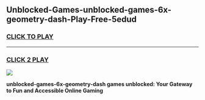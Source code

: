 
## Unblocked-Games-unblocked-games-6x-geometry-dash-Play-Free-5edud
<h3>
<a href="https://premium76.site?title=unblocked-games-6x-geometry-dash&ref=18A1">CLICK TO PLAY</a></h3>
<hr>

<h3>
<a href="https://premium76.site?title=unblocked-games-6x-geometry-dash&ref=18A1">CLICK 2 PLAY</a>
  
</h3>

<a href="https://premium76.site?title=unblocked-games-6x-geometry-dash&ref=18A1"><img src="https://clearcache.store/games.png"></a>


**unblocked-games-6x-geometry-dash games unblocked: Your Gateway to Fun and Accessible Online Gaming**
